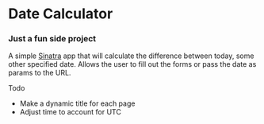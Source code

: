 # Date Calculator

### Just a fun side project
A simple [Sinatra](http://www.sinatrarb.com) app that will calculate the difference between today, some other specified date. Allows the user to fill out the forms or pass the date as params to the URL. 


Todo

  - Make a dynamic title for each page
  - Adjust time to account for UTC
